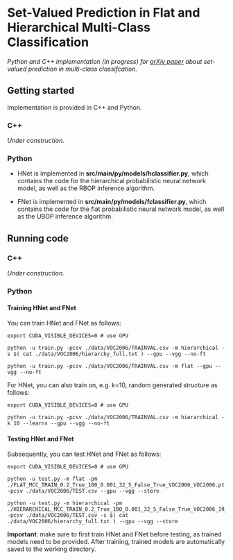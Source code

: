 # Set-Valued Prediction in Flat and Hierarchical Multi-Class Classification

*Python and C++ implementation (in progress) for [arXiv paper](https://arxiv.org/abs/1906.08129) about set-valued prediction in multi-class classifcation.*

## Getting started

Implementation is provided in C++ and Python.

### C++

*Under construction.*

### Python

* HNet is implemented in **src/main/py/models/hclassifier.py**, which contains the code for the hierarchical probabilistic neural network model, as well as the RBOP
inference algorithm. 

* FNet is implemented in **src/main/py/models/fclassifier.py**, which contains the 
code for the flat probabilistic neural network model, as well as the UBOP 
inference algorithm.

## Running code 

### C++

*Under construction.*

### Python

#### Training HNet and FNet

You can train HNet and FNet as follows:

```
export CUDA_VISIBLE_DEVICES=0 # use GPU

python -u train.py -pcsv ./data/VOC2006/TRAINVAL.csv -m hierarchical -s $( cat ./data/VOC2006/hierarchy_full.txt ) --gpu --vgg --no-ft 

python -u train.py -pcsv ./data/VOC2006/TRAINVAL.csv -m flat --gpu --vgg --no-ft 
```

For HNet, you can also train on, e.g. k=10, random generated structure as follows:

```
export CUDA_VISIBLE_DEVICES=0 # use GPU

python -u train.py -pcsv ./data/VOC2006/TRAINVAL.csv -m hierarchical -k 10 --learns --gpu --vgg --no-ft 
```


#### Testing HNet and FNet

Subsequently, you can test HNet and FNet as follows:

```
export CUDA_VISIBLE_DEVICES=0 # use GPU

python -u test.py -m flat -pm ./FLAT_MCC_TRAIN_0.2_True_100_0.001_32_5_False_True_VOC2006_VOC2006.pt -pcsv ./data/VOC2006/TEST.csv --gpu --vgg --store 

python -u test.py -m hierarchical -pm ./HIERARCHICAL_MCC_TRAIN_0.2_True_100_0.001_32_5_False_True_VOC2006_19_False_0_VOC2006.pt -pcsv ./data/VOC2006/TEST.csv -s $( cat ./data/VOC2006/hierarchy_full.txt ) --gpu --vgg --store 
```

**Important**: make sure to first train HNet and FNet before testing, as trained models need to be provided. After training, trained models are automatically saved to the working directory. 
